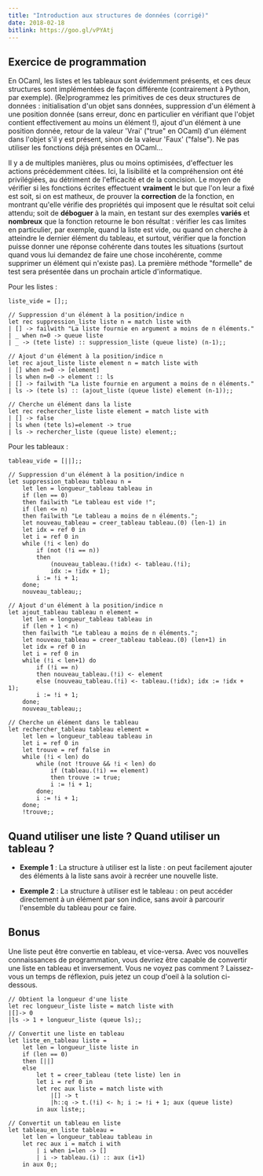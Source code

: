 ```yaml
---
title: "Introduction aux structures de données (corrigé)"
date: 2018-02-18
bitlink: https://goo.gl/vPYAtj
---
```


## Exercice de programmation ##

En OCaml, les listes et les tableaux sont évidemment présents, et ces deux structures sont implémentées de façon différente (contrairement à Python, par exemple). (Re)programmez les primitives de ces deux structures de données : initialisation d'un objet sans données, suppression d'un élément à une position donnée (sans erreur, donc en particulier en vérifiant que l'objet contient effectivement au moins un élément !), ajout d'un élément à une position donnée, retour de la valeur 'Vrai' ("true" en OCaml) d'un élément dans l'objet s'il y est présent, sinon de la valeur 'Faux' ("false"). Ne pas utiliser les fonctions déjà présentes en OCaml...

Il y a de multiples manières, plus ou moins optimisées, d'effectuer les actions précédemment citées. Ici, la lisibilité et la compréhension ont été privilégiées, au détriment de l'efficacité et de la concision. Le moyen de vérifier si les fonctions écrites effectuent **vraiment** le but que l'on leur a fixé est soit, si on est matheux, de prouver la **correction** de la fonction, en montrant qu'elle vérifie des propriétés qui imposent que le résultat soit celui attendu; soit de __déboguer__ à la main, en testant sur des exemples **variés** et **nombreux** que la fonction retourne le bon résultat : vérifier les cas limites en particulier, par exemple, quand la liste est vide, ou quand on cherche à atteindre le dernier élément du tableau, et surtout, vérifier que la fonction puisse donner une réponse cohérente dans toutes les situations (surtout quand vous lui demandez de faire une chose incohérente, comme supprimer un élément qui n'existe pas). La première méthode "formelle" de test sera présentée dans un prochain article d'informatique.

Pour les listes :

```
liste_vide = [];;

// Suppression d'un élément à la position/indice n
let rec suppression_liste liste n = match liste with
| [] -> failwith "La liste fournie en argument a moins de n éléments."
| _ when n=0 -> queue liste
| _ -> (tete liste) :: suppression_liste (queue liste) (n-1);;

// Ajout d'un élément à la position/indice n
let rec ajout_liste liste element n = match liste with
| [] when n=0 -> [element]
| ls when n=0 -> element :: ls
| [] -> failwith "La liste fournie en argument a moins de n éléments."
| ls -> (tete ls) :: (ajout_liste (queue liste) element (n-1));;

// Cherche un élément dans la liste
let rec rechercher_liste liste element = match liste with
| [] -> false
| ls when (tete ls)=element -> true
| ls -> rechercher_liste (queue liste) element;;
```

Pour les tableaux :

```
tableau_vide = [||];;

// Suppression d'un élément à la position/indice n
let suppression_tableau tableau n =
	let len = longueur_tableau tableau in
	if (len == 0)
	then failwith "Le tableau est vide !";
	if (len <= n)
	then failwith "Le tableau a moins de n éléments.";
	let nouveau_tableau = creer_tableau tableau.(0) (len-1) in
	let idx = ref 0 in
	let i = ref 0 in
	while (!i < len) do
		if (not (!i == n))
		then
			(nouveau_tableau.(!idx) <- tableau.(!i);
			idx := !idx + 1);
		i := !i + 1;
	done;
	nouveau_tableau;;

// Ajout d'un élément à la position/indice n
let ajout_tableau tableau n element = 
	let len = longueur_tableau tableau in
	if (len + 1 < n)
	then failwith "Le tableau a moins de n éléments.";
	let nouveau_tableau = creer_tableau tableau.(0) (len+1) in
	let idx = ref 0 in
	let i = ref 0 in
	while (!i < len+1) do
		if (!i == n)
		then nouveau_tableau.(!i) <- element
		else (nouveau_tableau.(!i) <- tableau.(!idx); idx := !idx + 1);
		i := !i + 1;
	done;
	nouveau_tableau;;

// Cherche un élément dans le tableau
let rechercher_tableau tableau element =
	let len = longueur_tableau tableau in
	let i = ref 0 in
	let trouve = ref false in
	while (!i < len) do
		while (not !trouve && !i < len) do
			if (tableau.(!i) == element)
			then trouve := true;
			i := !i + 1;
		done;
		i := !i + 1;
	done;
	!trouve;;
```

## Quand utiliser une liste ? Quand utiliser un tableau ? ##

+ __Exemple 1__ : La structure à utiliser est la liste : on peut facilement ajouter des éléments à la liste sans avoir à recréer une nouvelle liste. 

+ __Exemple 2__ : La structure à utiliser est le tableau : on peut accéder directement à un élément par son indice, sans avoir à parcourir l'ensemble du tableau pour ce faire.

## Bonus ##

Une liste peut être convertie en tableau, et vice-versa. Avec vos nouvelles connaissances de programmation, vous devriez être capable de convertir une liste en tableau et inversement. Vous ne voyez pas comment ? Laissez-vous un temps de réflexion, puis jetez un coup d'oeil à la solution ci-dessous.

```
// Obtient la longueur d'une liste 
let rec longueur_liste liste = match liste with
|[]-> 0
|ls -> 1 + longueur_liste (queue ls);;

// Convertit une liste en tableau
let liste_en_tableau liste =
	let len = longueur_liste liste in
	if (len == 0)
	then [||]
	else 
		let t = creer_tableau (tete liste) len in
		let i = ref 0 in
		let rec aux liste = match liste with
			|[] -> t
			|h::q -> t.(!i) <- h; i := !i + 1; aux (queue liste)
		in aux liste;;

// Convertit un tableau en liste
let tableau_en_liste tableau = 
	let len = longueur_tableau tableau in
	let rec aux i = match i with
		| i when i=len -> []
		| i -> tableau.(i) :: aux (i+1)
	in aux 0;;
```

